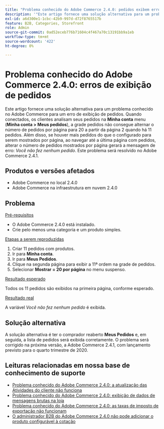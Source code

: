 ```yaml
---
title: "Problema conhecido do Adobe Commerce 2.4.0: pedidos exibem erro"
description: '"Este artigo fornece uma solução alternativa para um problema conhecido no Adobe Commerce para um erro de exibição de pedidos. Quando os clientes conectados verificam seus pedidos no menu **Minha conta** (**Minha conta &gt; Meus pedidos**), a grade de pedidos não consegue alternar o número de pedidos por página para 20 a partir da página 2 quando há 11 pedidos. Além disso, se houver mais pedidos do que o configurado para serem mostrados por página, ao navegar até a última página com pedidos, alterar o número de pedidos mostrados por página gerará a mensagem de erro: *Você não fez pedidos*. Este problema será resolvido no Adobe Commerce 2.4.1.'''
exl-id: a6d300e1-1cbc-42b9-997d-d72f8765517b
feature: B2B, Categories, Storefront
role: Admin
source-git-commit: 0ad52eceb776b71604c4f467a70c13191bb9a1eb
workflow-type: tm+mt
source-wordcount: '422'
ht-degree: 0%

---
```


# Problema conhecido do Adobe Commerce 2.4.0: erros de exibição de pedidos

Este artigo fornece uma solução alternativa para um problema conhecido no Adobe Commerce para um erro de exibição de pedidos. Quando conectados, os clientes analisam seus pedidos na **Minha conta** menu (**Minha conta > Meus pedidos**), a grade pedidos não consegue alternar o número de pedidos por página para 20 a partir da página 2 quando há 11 pedidos. Além disso, se houver mais pedidos do que o configurado para serem mostrados por página, ao navegar até a última página com pedidos, alterar o número de pedidos mostrados por página gerará a mensagem de erro: *Você não fez nenhum pedido*. Este problema será resolvido no Adobe Commerce 2.4.1.

## Produtos e versões afetados

* Adobe Commerce no local 2.4.0
* Adobe Commerce na infraestrutura em nuvem 2.4.0

## Problema

<u>Pré-requisitos</u>

* O Adobe Commerce 2.4.0 está instalado.
* Crie pelo menos uma categoria e um produto simples.

<u>Etapas a serem reproduzidas</u>

1. Criar 11 pedidos com produtos.
1. Ir para **Minha conta**.
1. Ir para **Meus Pedidos**.
1. Clique na segunda página para exibir a 11ª ordem na grade de pedidos.
1. Selecionar **Mostrar = 20 por página** no menu suspenso.

<u>Resultado esperado</u>

Todos os 11 pedidos são exibidos na primeira página, conforme esperado.

<u>Resultado real</u>

A variável *Você não fez nenhum pedido* é exibida.

## Solução alternativa

A solução alternativa é ter o comprador reaberto **Meus Pedidos** e, em seguida, a lista de pedidos será exibida corretamente. O problema será corrigido na próxima versão, a Adobe Commerce 2.4.1, com lançamento previsto para o quarto trimestre de 2020.

## Leituras relacionadas em nossa base de conhecimento de suporte

* [Problema conhecido do Adobe Commerce 2.4.0: a atualização das Atividades do cliente não funciona](/help/troubleshooting/miscellaneous/magento-2-4-0-refresh-on-customer-activities-does-not-work.md)
* [Problema conhecido do Adobe Commerce 2.4.0: exibição de dados de mensagens brutas na loja](/help/troubleshooting/storefront/magento-2-4-0-issue-storefront-raw-message-data-display.md)
* [Problema conhecido do Adobe Commerce 2.4.0: as taxas de imposto de exportação não funcionam](/help/troubleshooting/miscellaneous/magento-2-4-0-known-issue-export-tax-rates-does-not-work.md)
* [O administrador B2B do Adobe Commerce 2.4.0 não pode adicionar o produto configurável à cotação](/help/troubleshooting/miscellaneous/magento-2-4-0-b2b-admin-can-t-add-configurable-product-to-quote.md)
